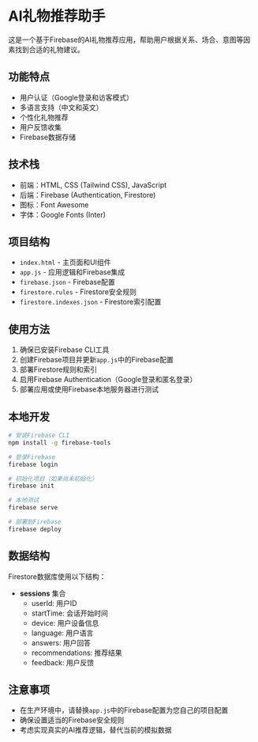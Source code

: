 # AI礼物推荐助手

这是一个基于Firebase的AI礼物推荐应用，帮助用户根据关系、场合、意图等因素找到合适的礼物建议。

## 功能特点

- 用户认证（Google登录和访客模式）
- 多语言支持（中文和英文）
- 个性化礼物推荐
- 用户反馈收集
- Firebase数据存储

## 技术栈

- 前端：HTML, CSS (Tailwind CSS), JavaScript
- 后端：Firebase (Authentication, Firestore)
- 图标：Font Awesome
- 字体：Google Fonts (Inter)

## 项目结构

- `index.html` - 主页面和UI组件
- `app.js` - 应用逻辑和Firebase集成
- `firebase.json` - Firebase配置
- `firestore.rules` - Firestore安全规则
- `firestore.indexes.json` - Firestore索引配置

## 使用方法

1. 确保已安装Firebase CLI工具
2. 创建Firebase项目并更新`app.js`中的Firebase配置
3. 部署Firestore规则和索引
4. 启用Firebase Authentication（Google登录和匿名登录）
5. 部署应用或使用Firebase本地服务器进行测试

## 本地开发

```bash
# 安装Firebase CLI
npm install -g firebase-tools

# 登录Firebase
firebase login

# 初始化项目（如果尚未初始化）
firebase init

# 本地测试
firebase serve

# 部署到Firebase
firebase deploy
```

## 数据结构

Firestore数据库使用以下结构：

- **sessions** 集合
  - userId: 用户ID
  - startTime: 会话开始时间
  - device: 用户设备信息
  - language: 用户语言
  - answers: 用户回答
  - recommendations: 推荐结果
  - feedback: 用户反馈

## 注意事项

- 在生产环境中，请替换`app.js`中的Firebase配置为您自己的项目配置
- 确保设置适当的Firebase安全规则
- 考虑实现真实的AI推荐逻辑，替代当前的模拟数据